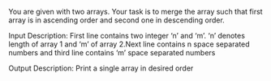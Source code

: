You are given with two arrays. Your task is to merge the array such that first array is in ascending order and second one in descending order.

Input Description:
First line contains two integer ‘n’ and ‘m’. ‘n’ denotes length of array 1 and ‘m’ of array 2.Next line contains n space separated numbers and third line contains ‘m’ space separated numbers

Output Description:
Print a single array in desired order